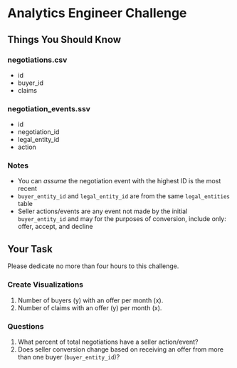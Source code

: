 # Analytics Engineer Challenge

## Things You Should Know

### negotiations.csv
- id
- buyer_id
- claims

### negotiation_events.ssv
- id
- negotiation_id
- legal_entity_id
- action

### Notes
- You can *assume* the negotiation event with the highest ID is the most recent
- `buyer_entity_id` and `legal_entity_id` are from the same `legal_entities` table
- Seller actions/events are any event not made by the initial `buyer_entity_id` and may for the purposes of conversion, include only: offer, accept, and decline

## Your Task
Please dedicate no more than four hours to this challenge.

### Create Visualizations
1. Number of buyers (y) with an offer per month (x).
2. Number of claims with an offer (y) per month (x).

### Questions
1. What percent of total negotiations have a seller action/event?
2. Does seller conversion change based on receiving an offer from more than one buyer (`buyer_entity_id`)?
